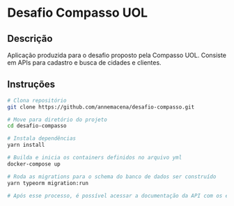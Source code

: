 # Desafio Compasso UOL
## Descrição

Aplicação produzida para o desafio proposto pela Compasso UOL. Consiste em APIs para cadastro e busca de cidades e clientes.

## Instruções

```bash
# Clona repositório
git clone https://github.com/annemacena/desafio-compasso.git

# Move para diretório do projeto
cd desafio-compasso

# Instala dependências
yarn install

# Builda e inicia os containers definidos no arquivo yml
docker-compose up

# Roda as migrations para o schema do banco de dados ser construído
yarn typeorm migration:run

# Após esse processo, é possível acessar a documentação da API com os endpoints disponíveis em: http://localhost:3333/documentacao
```

